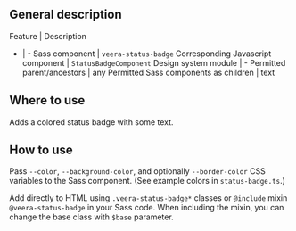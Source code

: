 ## General description

Feature | Description
- | -
Sass component | `veera-status-badge`
Corresponding Javascript component | `StatusBadgeComponent`
Design system module | -
Permitted parent/ancestors | any
Permitted Sass components as children | text

## Where to use

Adds a colored status badge with some text.

## How to use

Pass `--color`, `--background-color`, and optionally `--border-color` CSS variables to the Sass component. (See example colors in `status-badge.ts`.)

Add directly to HTML using `.veera-status-badge*` classes or `@include` mixin `@veera-status-badge` in your Sass code. When including the mixin, you can change the base class with `$base` parameter.

